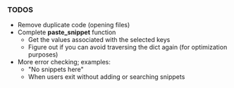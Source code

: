 ### TODOS

* Remove duplicate code (opening files)
* Complete **paste_snippet** function
    * Get the values associated with the selected keys 
    * Figure out if you can avoid traversing the dict again (for optimization purposes)
* More error checking; examples:
    * "No snippets here"
    * When users exit without adding or searching snippets